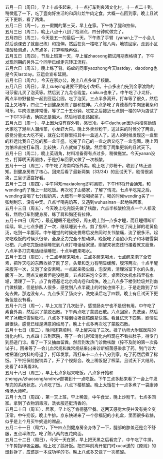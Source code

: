 
五月一日（周日），早上十点多起来，十一点打车到良渚文化村，十一点二十到。稍微逛了一下，吃了壹向好生活的和风红烩牛肉定食。大概一点回到家。晚上且试天下更新，看了两集。</br>
五月二日（周一），五一假期的第三天，早上在家。下午练了腿和拉伸。</br>
五月三日（周二），晚上八点十八到了检测点，四分钟就做完了。</br>
五月四日（周三），今天是五一的最后一天。下午练了手臂（yanan上了一小会儿然后谈课去了就自己练）和拉伸。然后在负一楼吃了陈八两，地铁回家。走到小区核酸检测点，人有点多，打算明晚再做。</br>
五月五日（周四），节后上班第一天，早上催zhaosong把试用期表格填了。下午发现同期的另外三个同学已经走完转正流程。</br>
五月六日（周五），晚上练了背。蚂蚁的同事yaozhong今天lastday，xiaodong也是今天lastday。亚运会宣布延期。</br>
五月七日（周六），今天在家办公，晚上八点多做了核酸。</br>
五月八日（周日），早上xueying说要不要吃小龙虾。十点多出门先到金家渡路的可莎蜜儿买了泡芙等。然后到了九龙仓珑玺，caikun也来了。中午吃了小龙虾。两点半带野餐垫一起到亚运公园，吃了泡芙。三点半多离开，打车等了很久，然后路上又堵车，四点二十到健身房练了腿和拉伸。六点多吃了肯德基的牛肉堡薯条和可乐。牛肉汉堡非常慢，等了二十五分钟。吃完之后接近七点到一楼的华为店试了一下GT3手表，确实还是偏大。然后地铁走路回家。</br>
五月九日（周一），早上因为没有穿外套，感觉冷。中午dachuan因为内推奖励请大家吃了潮州人潮州菜，小龙虾大只。晚上外卖炒粉干，送过来的时候分了两盒，感觉分量太大吃不完，就在公司群里把其中一盒送人了。送人的时候发现这一盒里的料远比我自己吃的那一盒丰盛。吃完了自己的一盒之后又吃了一盒泡面。晚上因为怕冷直接打车回，比较快，八点就做了核酸。然后看了两集更新的且试天下。</br>
五月十日（周二），晚上英语角，材料准备得有点过多，稍微拖堂。今天yanan没空，打算明天再锻炼，于是打车回家又做了一次核酸。</br>
五月十一日（周三），中午吃了海南鸡饭外卖。晚上吃了炒粉干。收到了转正通知。到健身房练了核心。回来后看了最新两集（33/34）的且试天下，剧情很紧凑，三皇子逼宫好看。</br>
五月十二日（周四），中午得知maxiaolong即将离职，下午HR将开会通知。和wending约了晚上一起吃饭。再次吃了山葵家，了解了情况。七点半吃完之后，wending请喝了七分甜奶茶，大概有一年没喝奶茶了。喝的时候wending买了一张刮刮乐，没有中奖。八点半喝完奶茶，又遇到wuhuainan一起地铁回家。</br>
五月十三日（周五），今天晚上吃完饭先做了核酸，六点半核酸检测点一个人都没有，然后打车到健身房，练了肩和胸还有拉伸。</br>
五月十四日（周六），最近睡眠不是很好，周五晚上到一点多才睡，而且睡得断断续续。早上七点多醒了一次，继续睡到十点。剪了指甲，中午吃了闽上鲜的老黄鱼汤，吃到一半腹泻。中午睡觉的时候先畏寒后发热同时关节酸痛，流了很多汗。起来吃晚饭的时候头很晕，全身乏力完全不想动弹。晚饭吃了酒酿小丸子和冰糖雪梨枇杷。六点吃完饭继续睡觉到八点打电话给家里。刚醒来状态还行接着就又疲惫。八点半多打完电话继续睡觉，十点半醒来喝水。</br>
五月十五日（周日），十二点半醒来喝水，三点多醒来喝水，七点醒来泡了全安素，把昨天吃的东西收拾了刷了牙，头晕和乏力有明显缓解，腹泻两次。十点半醒来腹泻一次，又泡了全安素喝。一点起来吸尘器，泡安素，清理浴室下水的头发，腹泻一次。两点又躺着但是没睡着。五点起来泡全安素，桌面饮水机水箱里有水垢，清理了一下。点了肯德基老北京鸡肉卷和鸡块。晚上八点多下楼倒垃圾并到南门做核酸，但是排队人很多，感觉到八点半截止的时候也排不上，于是走路到了华苑去做，那边没有人。九点多买了肠炎宁，洗完澡后吃了四颗。晚上有且试天下更新但是没有看。</br>
五月十六日（周一），早上又拉了几次肚子，感觉肠炎宁也不是很有用。中午吃了素食外卖，然后买了蒙脱石散。下午两点吃了蒙脱石散。六点回家，先洗澡，然后吃了冰糖炖雪梨枇杷。八点多下楼倒垃圾做核酸拿快递。看且试天下四集，剧情进展很快，感觉已经是满意的结局了。晚上十点多再次吃了蒙脱石散。</br>
五月十七日（周二），晚间还算顺利，早上醒来拉了三次。挂了杭师大附属医院的消化内科。九点四十五到医院，等了一会儿得知消化内科现在不看拉肚子，得专门到肠道门诊。看了一下又抽血留粪。然后到发热门诊做核酸（猝不及防的第一次鼻试子）。回来等了一会儿血常规和粪常规结果出来诊断细菌感染拿了药。到门诊大楼把消化内科的号退了，打印发票。再打车十二点十八分到家。吃了药然后煮了稀饭。下午把保险报销弄了，开了个视频会。晚上稀饭配了榨菜。且试天下大结局，先看了40再看39。</br>
五月十八日（周三），早上七点多起来吃饭，八点多开始和zhengyu/zhaosong/andrew部署到十一点吃饭。下午三点多起来看了一会上午发布完的系统状态。六点吃了饭。八点下楼核酸。晚上太饿在十一点多煮了一袋康师傅汤大师吃。</br>
五月十九日（周四），第一天上班，早上稀饭，中午食堂，晚上炒粉干。七点多回家。拿到了衣物消毒液，洗衣服还挺清香的。</br>
五月二十日（周五），居家，早上吃了肯德基早餐。这两天感觉大便并没有完全变正常。中午捞饭，晚上牛排。京东快递来了一个徐福记的小礼盒，里面很多软糖，似乎是上个月买牛奶送的赠品。</br>
五月二十一日（周六），下午四点到健身房全身练了一下，腿部的膝盖还是会不舒服，五点半练完。吃了陈八两的五花肉面。</br>
五月二十二日（周日），今天一天在家，早上把天黑之后看完了，中午吃了牛排，下午剪指甲吸尘器。晚上吃了鹅肝饭。把四年前离开厦门时xucai送的《原则》的塑封拆了，应该是一本成功学的书。晚上八点多又做了一次核酸。</br>   
